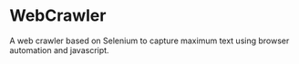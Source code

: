 # WebCrawler
A web crawler based on Selenium to capture maximum text using browser automation and javascript.
